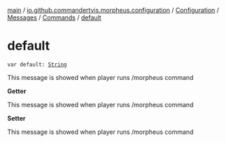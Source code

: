 [main](../../../../index.md) / [io.github.commandertvis.morpheus.configuration](../../../index.md) / [Configuration](../../index.md) / [Messages](../index.md) / [Commands](index.md) / [default](./default.md)

# default

`var default: `[`String`](https://kotlinlang.org/api/latest/jvm/stdlib/kotlin/-string/index.html)

This message is showed when player runs /morpheus command

**Getter**

This message is showed when player runs /morpheus command

**Setter**

This message is showed when player runs /morpheus command

